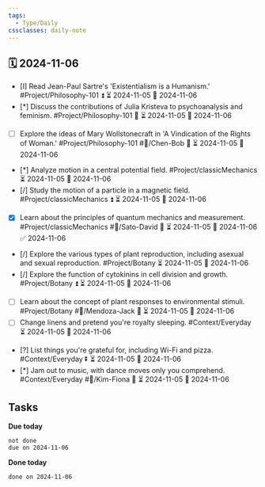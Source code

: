 ```yaml
---
tags:
  - Type/Daily
cssclasses: daily-note
---
```


## 🗓️ 2024-11-06

- [I] Read Jean-Paul Sartre's 'Existentialism is a Humanism.' #Project/Philosophy-101 ⏫ ⏳ 2024-11-05 📅 2024-11-06
- [*] Discuss the contributions of Julia Kristeva to psychoanalysis and feminism. #Project/Philosophy-101 🔼 ⏳ 2024-11-05 📅 2024-11-06
- [ ] Explore the ideas of Mary Wollstonecraft in 'A Vindication of the Rights of Woman.' #Project/Philosophy-101 #👤/Chen-Bob 🔽 ⏳ 2024-11-05 📅 2024-11-06
- [*] Analyze motion in a central potential field. #Project/classicMechanics ⏳ 2024-11-05 📅 2024-11-06
- [/] Study the motion of a particle in a magnetic field. #Project/classicMechanics ⏫ ⏳ 2024-11-05 📅 2024-11-06
- [x] Learn about the principles of quantum mechanics and measurement. #Project/classicMechanics #👤/Sato-David 🔼 ⏳ 2024-11-05 📅 2024-11-06 ✅ 2024-11-06
- [/] Explore the various types of plant reproduction, including asexual and sexual reproduction. #Project/Botany ⏳ 2024-11-05 📅 2024-11-06
- [/] Explore the function of cytokinins in cell division and growth. #Project/Botany ⏫ ⏳ 2024-11-05 📅 2024-11-06
- [ ] Learn about the concept of plant responses to environmental stimuli. #Project/Botany #👤/Mendoza-Jack 🔽 ⏳ 2024-11-05 📅 2024-11-06
- [ ] Change linens and pretend you're royalty sleeping. #Context/Everyday ⏳ 2024-11-05 📅 2024-11-06
- [?] List things you're grateful for, including Wi-Fi and pizza. #Context/Everyday ⏬ ⏳ 2024-11-05 📅 2024-11-06
- [*] Jam out to music, with dance moves only you comprehend. #Context/Everyday #👤/Kim-Fiona 🔺 ⏳ 2024-11-05 📅 2024-11-06

## Tasks

**Due today**

```tasks
not done
due on 2024-11-06
```

**Done today**

```tasks
done on 2024-11-06
```
            